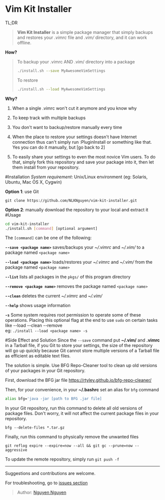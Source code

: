 Vim Kit Installer
=============

TL;DR
> **Vim Kit Installer** is a simple package manager that simply backups and restores your *.vimrc* file and *.vim/* directory, and it can work offline.

**How?**
> To backup your .vimrc AND .vim/ directory into a package
> ```bash 
> ./install.sh --save MyAwesomeVimSettings
> ```
> To restore
> ```bash
> ./install.sh --load MyAwesomeVimSettings
> ```

**Why?**

1. When a single .vimrc won't cut it anymore and you know why

2. To keep track with multiple backups

3. You don't want to backup/restore manually every time

4. When the place to restore your settings doesn't have Internet connection thus can't simply run :PluginInstall or something like that. Yes you can do it manually, but [go back to 2]

5. To easily share your settings to even the most novice Vim users. To do that, simply fork this repository and save your package into it, then let them install from your repository.



#Installation
*System requirement*: Unix/Linux environment (eg: Solaris, Ubuntu, Mac OS X, Cygwin)

**Option 1**: use Git
```git
git clone https://github.com/NLKNguyen/vim-kit-installer.git
  ```    
**Option 2**: manually download the repository to your local and extract it
#Usage

```bash
cd vim-kit-installer
./install.sh [command] [optional argument]
```

The `[command]` can be one of the following:

**`--save <package name>`** saves/backups your *~/.vimrc*  and *~/.vim/* to a package named  `<package name>`

**`--load <package name>`** loads/restores your *~/.vimrc*  and *~/.vim/* from the package named  `<package name>`

**`--list`** lists all packages in the `pkgs/` of this program directory

**`--remove <package name>`** removes  the package named `<package name>`

**`--clean`** deletes the current *~/.vimrc* and *~/.vim/*

**`--help`** shows usage information

**`-s`** Some system requires root permission to operate some of these operations. Placing this optional flag at the end to use `sudo` on certain tasks like --load --clean --remove <br>
eg: `./install --load <package name> -s`

#Side Effect and Solution
Since the `--save` command put **~/.vim/** and **.vimrc** in a Tarball file, if you Git to store your settings, the size of the repository will go up quickly because Git cannot store multiple versions of a Tarball file as efficient as editable text files.

The solution is simple. Use BFG Repo-Cleaner tool to clean up old versions of your packages in your Git repository.

First, download the BFG jar file https://rtyley.github.io/bfg-repo-cleaner/

Then, for your convenience, in your **~/.bashrc** set an alias for `bfg` command
```Bash
alias bfg='java -jar [path to BFG .jar file]
```

In your Git repository, run this command to delete all old versions of package files. Don't worry, it will not affect the current package files in your repository.
```
bfg --delete-files *.tar.gz
```

Finally, run this command to physically remove the unwanted files
```
git reflog expire --expire=now --all && git gc --prune=now --aggressive
```

To update the remote repository, simply run `git push -f`

----------

Suggestions and contributions are welcome.

For troubleshooting, go to  [issues section]( https://github.com/NLKNguyen/vim-kit-installer/issues)


> Author: [Nguyen Nguyen](https://github.com/NLKNguyen)
